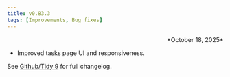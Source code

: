 ```yaml
---
title: v0.83.3
tags: [Improvements, Bug fixes]
---
```

<div align="right">*October 18, 2025*</div>

- Improved tasks page UI and responsiveness.

See [Github/Tidy 9](https://github.com/21nOrg/tidigit/releases/tag/tidy-9) for full changelog.
